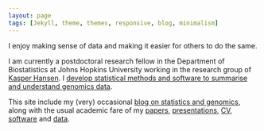 ```yaml
---
layout: page
tags: [Jekyll, theme, themes, responsive, blog, minimalism]
---
```


I enjoy making sense of data and making it easier for others to do the same.

I am currently a postdoctoral research fellow in the Department of Biostatistics at Johns Hopkins University working in the research group of [Kasper Hansen](http://www.hansenlab.org/). I [develop statistical methods and software to summarise and understand genomics data](/software).

This site include my (very) occasional [blog on statistics and genomics](/blog), along with the usual academic fare of my [papers](/publications), [presentations](/presentations), [CV](/assets/phickeyCV.pdf), [software](/software) and [data](/data).
